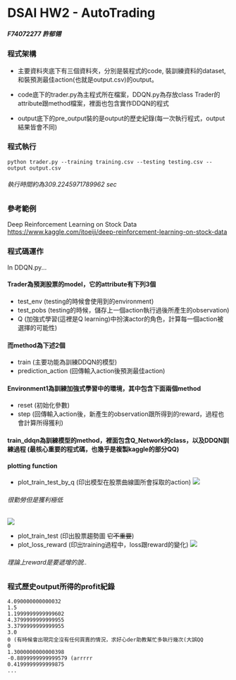 # DSAI HW2 - AutoTrading

##### F74072277 許郁翎

### 程式架構

* 主要資料夾底下有三個資料夾，分別是裝程式的code, 裝訓練資料的dataset, 和裝預測最佳action(也就是output.csv)的output。

* code底下的trader.py為主程式所在檔案，DDQN.py為存放class Trader的attribute跟method檔案，裡面也包含實作DDQN的程式

* output底下的pre_output裝的是output的歷史紀錄(每一次執行程式，output結果皆會不同)

### 程式執行

```
python trader.py --training training.csv --testing testing.csv --output output.csv
```
###### 執行時間約為309.2245971789962 sec

### 參考範例

Deep Reinforcement Learning on Stock Data
https://www.kaggle.com/itoeiji/deep-reinforcement-learning-on-stock-data

### 程式碼運作
In DDQN.py...

#### Trader為預測股票的model，它的attribute有下列3個
* test_env (testing的時候會使用到的environment)
* test_pobs (testing的時候，儲存上一個action執行過後所產生的observation)
* Q (加強式學習(這裡是Q learning)中扮演actor的角色，計算每一個action被選擇的可能性)
#### 而method為下述2個
* train (主要功能為訓練DDQN的模型)
* prediction_action (回傳輸入action後預測最佳action)

#### Environment1為訓練加強式學習中的環境，其中包含下面兩個method
* reset (初始化參數)
* step (回傳輸入action後，新產生的observation跟所得到的reward，過程也會計算所得獲利)

#### train_ddqn為訓練模型的method，裡面包含Q_Network的class，以及DDQN訓練過程 (最核心重要的程式碼，也幾乎是複製kaggle的部分QQ)

#### plotting function

* plot_train_test_by_q (印出模型在股票曲線圖所會採取的action)
![](https://i.imgur.com/qU02Qr8.png)
###### 很勤勞但是獲利極低
![](https://i.imgur.com/nJnrOYV.png)
* plot_train_test (印出股票趨勢圖 ~~它不重要~~)
* plot_loss_reward (印出training過程中，loss跟reward的變化)
![](https://i.imgur.com/zgWW6Bm.png)
###### 理論上reward是要遞增的說..

### 程式歷史output所得的profit紀錄

```
4.090000000000032
1.5
1.1999999999999602
4.3799999999999955
3.3799999999999955
3.0
0 (有時候會出現完全沒有任何買賣的情況，求好心der助教幫忙多執行幾次(大誤QQ
0
1.3000000000000398
-0.8899999999999579 (arrrrr
0.4199999999999875
...
```

